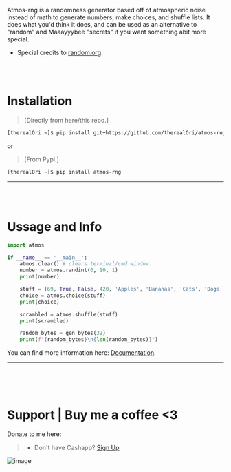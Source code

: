 Atmos-rng is a randomness generator based off of atmospheric noise instead of math to generate numbers, make choices, and shuffle lists. It does what you'd think it does, and can be used as an alternative to "random" and Maaayyybee "secrets" if you want something abit more special.

- Special credits to [random.org](https://random.org/).

<br>
<br>

# Installation
 > [Directly from here/this repo.]
```bash
[therealOri ~]$ pip install git+https://github.com/therealOri/atmos-rng
```

or

> [From Pypi.]
```bash
[therealOri ~]$ pip install atmos-rng
```
__ __

<br />
<br />

# Ussage and Info
```python
import atmos

if __name__ == '__main__':
    atmos.clear() # clears terminal/cmd window.
    number = atmos.randint(0, 10, 1)
    print(number)

    stuff = [69, True, False, 420, 'Apples', 'Bananas', 'Cats', 'Dogs']
    choice = atmos.choice(stuff)
    print(choice)

    scrambled = atmos.shuffle(stuff)
    print(scrambled)

    random_bytes = gen_bytes(32)
    print(f"{random_bytes}\n{len(random_bytes)}")
```
You can find more information here: [Documentation](https://github.com/therealOri/atmos-rng/blob/main/DOCS.md).
__ __

<br />
<br />
<br />


# Support  |  Buy me a coffee <3
Donate to me here:
> - Don't have Cashapp? [Sign Up](https://cash.app/app/TKWGCRT)

![image](https://user-images.githubusercontent.com/45724082/158000721-33c00c3e-68bb-4ee3-a2ae-aefa549cfb33.png)
